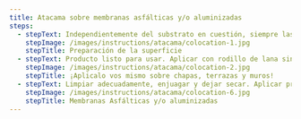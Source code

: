 ```yaml
---
title: Atacama sobre membranas asfálticas y/o aluminizadas
steps:
  - stepText: Independientemente del substrato en cuestión, siempre las superficies a tratar deben estar secas, libres de polvo, sin zonas flojas, rajaduras, grasitudes, hongos, óxido. De ser necesario eliminarlas y/o limpiarlas completamente valiéndose de cepillo de alambre o cerda dura, espátulas o hidro lavadoras, tal que se elimine toda suciedad o restos de materiales preexistentes, asegurarse de no dejar residuos de productos utilizados para la limpieza y quede perfectamente seca.
    stepImage: /images/instructions/atacama/colocation-1.jpg
    stepTitle: Preparación de la superficie
  - stepText: Producto listo para usar. Aplicar con rodillo de lana sintética y/o pinceleta tantas manos hasta lograr el consumo mínimo recomendado que es de 1 It por m2. Esto puede variar entre 2-4 manos. También puede utilizarse equipos tipo Airless.
    stepImage: /images/instructions/atacama/colocation-2.jpg
    stepTitle: ¡Aplicalo vos mismo sobre chapas, terrazas y muros!
  - stepText: Limpiar adecuadamente, enjuagar y dejar secar. Aplicar producto puro.
    stepImage: /images/instructions/atacama/colocation-6.jpg
    stepTitle: Membranas Asfálticas y/o aluminizadas
---
```

